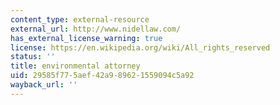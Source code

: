 ```yaml
---
content_type: external-resource
external_url: http://www.nidellaw.com/
has_external_license_warning: true
license: https://en.wikipedia.org/wiki/All_rights_reserved
status: ''
title: environmental attorney
uid: 29585f77-5aef-42a9-8962-1559094c5a92
wayback_url: ''
---
```

